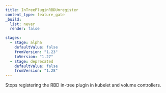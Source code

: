 ```yaml
---
title: InTreePluginRBDUnregister
content_type: feature_gate
_build:
  list: never
  render: false

stages:
  - stage: alpha 
    defaultValue: false
    fromVersion: "1.23"
    toVersion: "1.27"
  - stage: deprecated
    defaultValue: false
    fromVersion: "1.28"  
---
```

Stops registering the RBD in-tree plugin in kubelet
and volume controllers.
